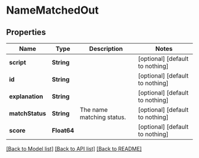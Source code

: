 # NameMatchedOut


## Properties
Name | Type | Description | Notes
------------ | ------------- | ------------- | -------------
**script** | **String** |  | [optional] [default to nothing]
**id** | **String** |  | [optional] [default to nothing]
**explanation** | **String** |  | [optional] [default to nothing]
**matchStatus** | **String** | The name matching status. | [optional] [default to nothing]
**score** | **Float64** |  | [optional] [default to nothing]


[[Back to Model list]](../README.md#models) [[Back to API list]](../README.md#api-endpoints) [[Back to README]](../README.md)


